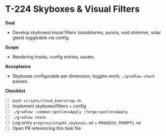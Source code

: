 # T-224 Skyboxes & Visual Filters

**Goal**

- Develop skyboxes/visual filters (sandstorms, aurora, void shimmer, solar glare) toggleable via config.

**Scope**

- Rendering hooks, config entries, assets.

**Acceptance**

- Skyboxes configurable per dimension; toggles work; `./gradlew check` passes.

**Checklist**

- [ ] `bash scripts/cloud_bootstrap.sh`
- [ ] Implement skyboxes/filters + config
- [ ] `./gradlew :common:spotlessApply :forge:spotlessApply`
- [ ] `./gradlew check`
- [ ] Log entry `progress/stepXX_skyboxes.md` + `PROGRESS_PROMPTS.md`
- [ ] Open PR referencing this task file
